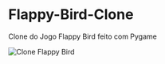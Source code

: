 # Flappy-Bird-Clone
Clone do Jogo Flappy Bird feito com Pygame 

![Clone Flappy Bird](https://github.com/PedroHSilva1999/Flappy-Bird-Clone/assets/88673304/2a97ff53-dc60-49bf-904c-34e8ebe0d0c4)
